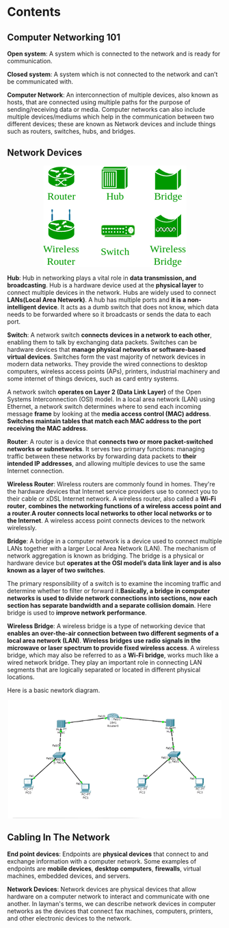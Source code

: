 # Contents

## Computer Networking 101

**Open system**: 
A system which is connected to the network and is ready for communication. 

**Closed system**: 
A system which is not connected to the network and can’t be communicated with.

**Computer Network**: 
An interconnection of multiple devices, also known as hosts, that are connected using multiple paths for the purpose of sending/receiving data or media. Computer networks can also include multiple devices/mediums which help in the communication between two different devices; these are known as Network devices and include things such as routers, switches, hubs, and bridges.

## Network Devices
<p align="center"><img src="https://github.com/wasny0ps/Network-Notes/blob/main/0x0%20-%20Basics%20Of%20Computer%20Networking/sources/network_devices.png"></p>

**Hub**: Hub in networking plays a vital role in **data transmission, and broadcasting**. Hub is a hardware device used at the **physical layer** to connect multiple devices in the network. Hubs are widely used to connect **LANs(Local Area Network)**. A hub has multiple ports and **it is a non-intelligent device**. It acts as a dumb switch that does not know, which data needs to be forwarded where so it broadcasts or sends the data to each port. 

**Switch**: A network switch **connects devices in a network to each other**, enabling them to talk by exchanging data packets. Switches can be hardware devices that **manage physical networks or software-based virtual devices**. Switches form the vast majority of network devices in modern data networks. They provide the wired connections to desktop computers, wireless access points (APs), printers, industrial machinery and some internet of things devices, such as card entry systems.

A network switch **operates on Layer 2 (Data Link Layer)** of the Open Systems Interconnection (OSI) model. In a local area network (LAN) using Ethernet, a network switch determines where to send each incoming message **frame** by looking at the **media access control (MAC) address**. **Switches maintain tables that match each MAC address to the port receiving the MAC address**.

**Router**: A router is a device that **connects two or more packet-switched networks or subnetworks**. It serves two primary functions: managing traffic between these networks by forwarding data packets to **their intended IP addresses**, and allowing multiple devices to use the same Internet connection.

**Wireless Router**: Wireless routers are commonly found in homes. They're the hardware devices that Internet service providers use to connect you to their cable or xDSL Internet network. A wireless router, also called a **Wi-Fi router**, **combines the networking functions of a wireless access point and a router**.**A router connects local networks to other local networks or to the Internet**. A wireless access point connects devices to the network wirelessly.

**Bridge**: A bridge in a computer network is a device used to connect multiple LANs together with a larger Local Area Network (LAN). The mechanism of network aggregation is known as bridging. The bridge is a physical or hardware device but **operates at the OSI model’s data link layer and is also known as a layer of two switches**. 

The primary responsibility of a switch is to examine the incoming traffic and determine whether to filter or forward it.**Basically, a bridge in computer networks is used to divide network connections into sections, now each section has separate bandwidth and a separate collision domain**. Here bridge is used to **improve network performance**. 

**Wireless Bridge**: A wireless bridge is a type of networking device that **enables an over-the-air connection between two different segments of a local area network (LAN)**. **Wireless bridges use radio signals in the microwave or laser spectrum to provide fixed wireless access**. A wireless bridge, which may also be referred to as a **Wi-Fi bridge**, works much like a wired network bridge. They play an important role in connecting LAN segments that are logically separated or located in different physical locations.

Here is a basic newtork diagram.

<p align="center"><img width="500px" src="https://github.com/wasny0ps/Network-Notes/blob/main/0x0%20-%20Basics%20Of%20Computer%20Networking/sources/basic_network_topology.png"></p>


## Cabling In The Network

**End point devices**: Endpoints are **physical devices** that connect to and exchange information with a computer network. Some examples of endpoints are **mobile devices**, **desktop computers**, **firewalls**, virtual machines, embedded devices, and servers.

**Network Devices**: Network devices are physical devices that allow hardware on a computer network to interact and communicate with one another. In layman's terms, we can describe network devices in computer networks as the devices that connect fax machines, computers, printers, and other electronic devices to the network.

